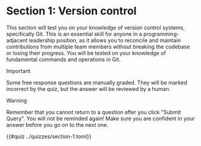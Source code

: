 # Section 1: Version control

This section will test you on your knowledge of version control systems,
specifically Git. This is an essential skill for anyone in a
programming-adjacent leadership position, as it allows you to reconcile
and maintain contributions from multiple team members without breaking
the codebase or losing their progress. You will be tested on your
knowledge of fundamental commands and operations in Git.

> [!IMPORTANT]
> Some free response questions are manually graded. They will be
> marked incorrect by the quiz, but the answer will be reviewed by a
> human.

> [!WARNING]
> Remember that you cannot return to a question after you click "Submit Query". You will not be reminded again! Make sure you are confident in your answer before you go on to the next one.

{{#quiz ../quizzes/section-1.toml}}
